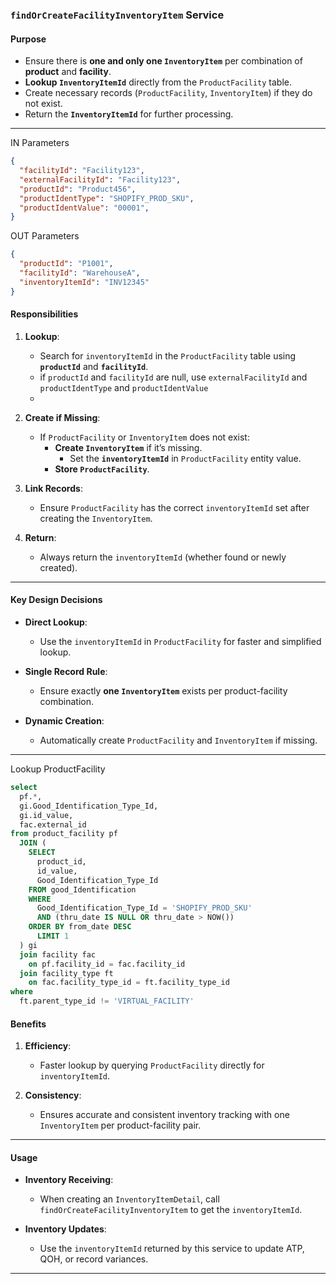 ### **`findOrCreateFacilityInventoryItem` Service**

#### **Purpose**

- Ensure there is **one and only one `InventoryItem`** per combination of **product** and **facility**.
- **Lookup `InventoryItemId`** directly from the `ProductFacility` table.
- Create necessary records (`ProductFacility`, `InventoryItem`) if they do not exist.
- Return the **`InventoryItemId`** for further processing.

---
IN Parameters 
```json
{
  "facilityId": "Facility123",
  "externalFacilityId": "Facility123",
  "productId": "Product456",
  "productIdentType": "SHOPIFY_PROD_SKU",
  "productIdentValue": "00001",
}
```

OUT Parameters

```json
{
  "productId": "P1001",
  "facilityId": "WarehouseA",
  "inventoryItemId": "INV12345"
}
 ```


#### **Responsibilities**

1. **Lookup**:
    - Search for `inventoryItemId` in the `ProductFacility` table using **`productId`** and **`facilityId`**.
    - if `productId` and `facilityId` are null, use `externalFacilityId` and `productIdentType` and `productIdentValue`
    - 
2. **Create if Missing**:
    - If `ProductFacility` or `InventoryItem` does not exist:
        - **Create `InventoryItem`** if it’s missing.
          - Set the **`inventoryItemId`** in `ProductFacility` entity value.
        - **Store `ProductFacility`**.

3. **Link Records**:
    - Ensure `ProductFacility` has the correct `inventoryItemId` set after creating the `InventoryItem`.

4. **Return**:
    - Always return the `inventoryItemId` (whether found or newly created).

---


#### **Key Design Decisions**

- **Direct Lookup**:
    - Use the `inventoryItemId` in `ProductFacility` for faster and simplified lookup.

- **Single Record Rule**:
    - Ensure exactly **one `InventoryItem`** exists per product-facility combination.

- **Dynamic Creation**:
    - Automatically create `ProductFacility` and `InventoryItem` if missing.

---

Lookup ProductFacility 

```sql
select 
  pf.*,
  gi.Good_Identification_Type_Id,
  gi.id_value,
  fac.external_id
from product_facility pf
  JOIN (
    SELECT 
      product_id,
      id_value,
      Good_Identification_Type_Id
    FROM good_Identification
    WHERE 
      Good_Identification_Type_Id = 'SHOPIFY_PROD_SKU'
      AND (thru_date IS NULL OR thru_date > NOW())
    ORDER BY from_date DESC
      LIMIT 1
  ) gi 
  join facility fac 
    on pf.facility_id = fac.facility_id
  join facility_type ft 
    on fac.facility_type_id = ft.facility_type_id
where 
  ft.parent_type_id != 'VIRTUAL_FACILITY'
```



#### **Benefits**

1. **Efficiency**:
    - Faster lookup by querying `ProductFacility` directly for `inventoryItemId`.

2. **Consistency**:
    - Ensures accurate and consistent inventory tracking with one `InventoryItem` per product-facility pair.

---

#### **Usage**

- **Inventory Receiving**:
    - When creating an `InventoryItemDetail`, call `findOrCreateFacilityInventoryItem` to get the `inventoryItemId`.

- **Inventory Updates**:
    - Use the `inventoryItemId` returned by this service to update ATP, QOH, or record variances.

---
